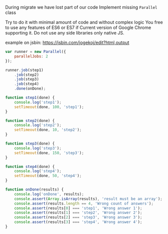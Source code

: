 During migrate we have lost part of our code
Implement missing `Parallel` class

Try to do it with minimal amount of code and without complex logic
You free to use any features of ES6 or ES7 if Current version of Google Chrome supporting it.
Do not use any side libraries only native JS.

example on jsbin:
https://jsbin.com/jogekoj/edit?html,output

```javascript
var runner = new Parallel({
	parallelJobs: 2
});

runner.job(step1)
	.job(step2)
	.job(step3)
	.job(step4)
	.done(onDone);

function step1(done) {
	console.log('step1');
	setTimeout(done, 100, 'step1');
}

function step2(done) {
	console.log('step2');
	setTimeout(done, 10, 'step2');
}

function step3(done) {
	console.log('step3');
	setTimeout(done, 150, 'step3');
}

function step4(done) {
	console.log('step4');
	setTimeout(done, 50, 'step4');
}

function onDone(results) {
	console.log('onDone', results);
	console.assert(Array.isArray(results), 'result must be an array');
	console.assert(results.length == 4, 'Wrong count of answers');
	console.assert(results[0] === 'step1', 'Wrong answer 1');
	console.assert(results[1] === 'step2', 'Wrong answer 2');
	console.assert(results[2] === 'step3', 'Wrong answer 3');
	console.assert(results[3] === 'step4', 'Wrong answer 4');
}
```

